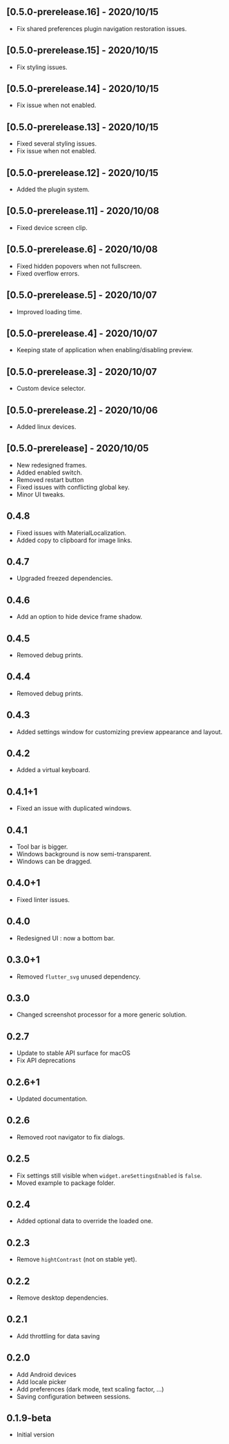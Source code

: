 ## [0.5.0-prerelease.16] - 2020/10/15

* Fix shared preferences plugin navigation restoration issues.

## [0.5.0-prerelease.15] - 2020/10/15

* Fix styling issues.

## [0.5.0-prerelease.14] - 2020/10/15

* Fix issue when not enabled.

## [0.5.0-prerelease.13] - 2020/10/15

* Fixed several styling issues.
* Fix issue when not enabled.

## [0.5.0-prerelease.12] - 2020/10/15

* Added the plugin system.

## [0.5.0-prerelease.11] - 2020/10/08

* Fixed device screen clip.

## [0.5.0-prerelease.6] - 2020/10/08

* Fixed hidden popovers when not fullscreen.
* Fixed overflow errors.

## [0.5.0-prerelease.5] - 2020/10/07

* Improved loading time.

## [0.5.0-prerelease.4] - 2020/10/07

* Keeping state of application when enabling/disabling preview.

## [0.5.0-prerelease.3] - 2020/10/07

* Custom device selector.

## [0.5.0-prerelease.2] - 2020/10/06

* Added linux devices.

## [0.5.0-prerelease] - 2020/10/05

* New redesigned frames.
* Added enabled switch.
* Removed restart button
* Fixed issues with conflicting global key.
* Minor UI tweaks.

## 0.4.8

- Fixed issues with MaterialLocalization.
- Added copy to clipboard for image links.

## 0.4.7

- Upgraded freezed dependencies.

## 0.4.6

- Add an option to hide device frame shadow.

## 0.4.5

- Removed debug prints.

## 0.4.4

- Removed debug prints.

## 0.4.3

- Added settings window for customizing preview appearance and layout.

## 0.4.2

- Added a virtual keyboard.

## 0.4.1+1

- Fixed an issue with duplicated windows.

## 0.4.1

- Tool bar is bigger.
- Windows background is now semi-transparent.
- Windows can be dragged.

## 0.4.0+1

- Fixed linter issues.

## 0.4.0

- Redesigned UI : now a bottom bar.

## 0.3.0+1

- Removed `flutter_svg` unused dependency.

## 0.3.0

- Changed screenshot processor for a more generic solution.

## 0.2.7

- Update to stable API surface for macOS
- Fix API deprecations

## 0.2.6+1

- Updated documentation.

## 0.2.6

- Removed root navigator to fix dialogs.

## 0.2.5

- Fix settings still visible when `widget.areSettingsEnabled` is `false`.
- Moved example to package folder.

## 0.2.4

- Added optional data to override the loaded one.

## 0.2.3

- Remove `hightContrast` (not on stable yet).

## 0.2.2

- Remove desktop dependencies.

## 0.2.1

- Add throttling for data saving

## 0.2.0

- Add Android devices
- Add locale picker
- Add preferences (dark mode, text scaling factor, ...)
- Saving configuration between sessions.

## 0.1.9-beta

- Initial version